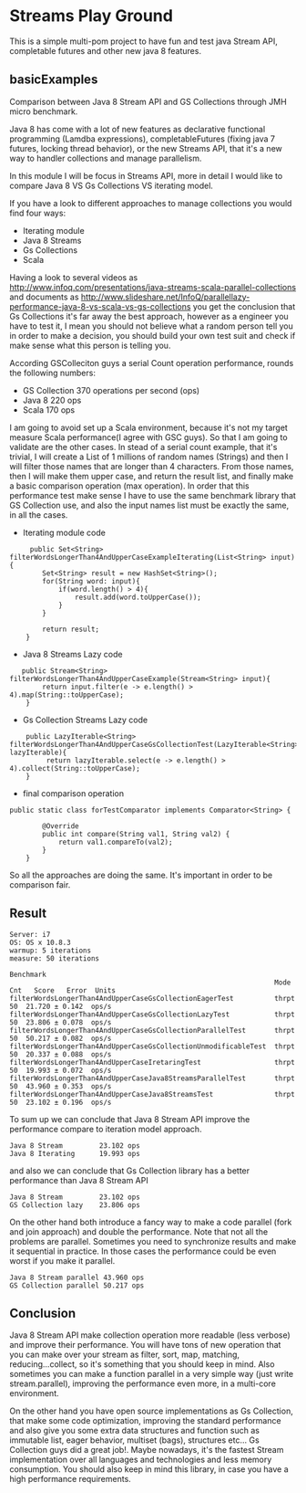 # Streams Play Ground

This is a simple multi-pom project to have fun and test java Stream API, completable futures and other new java 8 features. 

## basicExamples

Comparison between Java 8  Stream API and GS Collections through JMH micro benchmark.

Java 8 has come with a lot of new features as declarative functional programming (Lamdba expressions), completableFutures (fixing java 7 futures, locking thread behavior), or the new Streams API, that it's a new way to handler collections and manage parallelism.  

In this module I will be focus in Streams API, more in detail I would like to compare Java 8 VS Gs Collections VS iterating model. 

If you have a look to different approaches to manage collections you would find four ways:
-  Iterating module
-  Java 8 Streams
-  Gs Collections
-  Scala

Having a look to several videos as http://www.infoq.com/presentations/java-streams-scala-parallel-collections and documents as http://www.slideshare.net/InfoQ/parallellazy-performance-java-8-vs-scala-vs-gs-collections you get the conclusion that Gs Collections it's far away the best approach, however as a engineer you have to test it, I mean you should not believe what a random person tell you in order to make a decision, you should build your own test suit and check if make sense what this person is telling you. 

According GSColleciton guys a serial Count operation performance, rounds the following numbers:

- GS Collection 370 operations per second (ops)
- Java 8 220 ops
- Scala 170 ops

I am going to avoid set up a Scala environment, because it's not my target measure Scala performance(I agree with GSC guys). So that I am going to validate are the other cases. In stead of a serial count example, that it's trivial, I will create a List of 1 millions of random names (Strings) and then I will filter those names that are longer than 4 characters. From those names, then I will make them upper case, and return the result list, and finally make a basic comparison operation (max operation). In order that this performance test make sense I have to use the same benchmark library that GS Collection use, and also the input names list must be exactly the same, in all the cases.   


- Iterating module code 

```
     public Set<String> filterWordsLongerThan4AndUpperCaseExampleIterating(List<String> input){
		Set<String> result = new HashSet<String>(); 
		for(String word: input){
			if(word.length() > 4){
				result.add(word.toUpperCase());
			}
		}
		
		return result;
	}
```  


- Java 8 Streams Lazy code

```
   public Stream<String> filterWordsLongerThan4AndUpperCaseExample(Stream<String> input){		
		return input.filter(e -> e.length() > 4).map(String::toUpperCase);
	}
```  

- Gs Collection Streams Lazy code

```
    public LazyIterable<String> filterWordsLongerThan4AndUpperCaseGsCollectionTest(LazyIterable<String> lazyIterable){
		 return lazyIterable.select(e -> e.length() > 4).collect(String::toUpperCase);
	}
```
- final comparison operation

```
public static class forTestComparator implements Comparator<String> {

        @Override
        public int compare(String val1, String val2) {
            return val1.compareTo(val2);
        }
    }
```

So all the approaches are doing the same. It's important in order to be comparison fair.

## Result
 
 ```
 Server: i7
 OS: OS x 10.8.3
 warmup: 5 iterations
 measure: 50 iterations
 
Benchmark
                                                                  Mode  Cnt   Score   Error  Units
filterWordsLongerThan4AndUpperCaseGsCollectionEagerTest          thrpt   50  21.720 ± 0.142  ops/s
filterWordsLongerThan4AndUpperCaseGsCollectionLazyTest           thrpt   50  23.806 ± 0.078  ops/s
filterWordsLongerThan4AndUpperCaseGsCollectionParallelTest       thrpt   50  50.217 ± 0.082  ops/s
filterWordsLongerThan4AndUpperCaseGsCollectionUnmodificableTest  thrpt   50  20.337 ± 0.088  ops/s
filterWordsLongerThan4AndUpperCaseIretaringTest                  thrpt   50  19.993 ± 0.072  ops/s
filterWordsLongerThan4AndUpperCaseJava8StreamsParallelTest       thrpt   50  43.960 ± 0.353  ops/s
filterWordsLongerThan4AndUpperCaseJava8StreamsTest               thrpt   50  23.102 ± 0.196  ops/s
 ```
 
 To sum up we can conclude that Java 8 Stream API improve the performance compare to iteration model approach. 
 
 ```
 Java 8 Stream         23.102 ops
 Java 8 Iterating      19.993 ops
 ```
 
 and also we can conclude that Gs Collection library has a better performance than Java 8 Stream API
 ```
 Java 8 Stream         23.102 ops
 GS Collection lazy    23.806 ops
 ```
 On the other hand both introduce a fancy way to make a code parallel (fork and join approach) and double the performance. Note that not all the problems are parallel. Sometimes you need to synchronize results and make it sequential in practice. In those cases the performance could be even worst if you make it parallel. 
 ```
Java 8 Stream parallel 43.960 ops
GS Collection parallel 50.217 ops
```

## Conclusion
 
 Java 8 Stream API make collection operation more readable (less verbose) and improve their performance. You will have tons of new operation that you can make over your stream as filter, sort, map, matching, reducing...collect, so it's something that you should keep in mind. Also sometimes you can make a function parallel in a very simple way (just write stream.parallel), improving the performance even more, in a multi-core environment.  
 
 On the other hand you have open source implementations as Gs Collection, that make some code optimization, improving the standard performance and also give you some extra data structures and function such as immutable list, eager behavior, multiset (bags), structures etc... Gs Collection guys did a great job!. Maybe nowadays, it's the fastest Stream implementation over all languages and technologies and less memory consumption. You should also keep in mind this library, in case you have a high performance requirements.  
 



